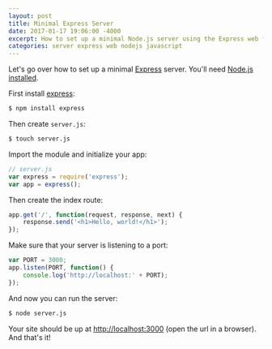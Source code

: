```yaml
---
layout: post
title: Minimal Express Server
date: 2017-01-17 19:06:00 -4000
excerpt: How to set up a minimal Node.js server using the Express web framework.
categories: server express web nodejs javascript
---
```


Let's go over how to set up a minimal [Express](https://b.remarkabl.org/express-js) server. You'll need [Node.js installed](https://b.remarkabl.org/1Rpc056).

First install [express](https://www.npmjs.com/package/express):

```sh
$ npm install express
```

Then create `server.js`:

```sh
$ touch server.js
```

Import the module and initialize your app:

```js
// server.js
var express = require('express');
var app = express();
```

Then create the index route:

```js
app.get('/', function(request, response, next) {
    response.send('<h1>Hello, world!</h1>');
});
```

Make sure that your server is listening to a port:

```js
var PORT = 3000;
app.listen(PORT, function() {
    console.log('http://localhost:' + PORT);
});
```

And now you can run the server:

```sh
$ node server.js
```

Your site should be up at <a href="http://localhost:3000" target="_blank" data-proofer-ignore>http://localhost:3000</a> (open the url in a browser). And that's it!
